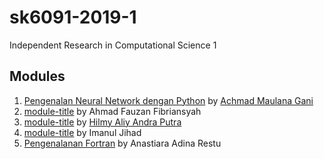 # sk6091-2019-1
Independent Research in Computational Science 1

## Modules
1. [Pengenalan Neural Network dengan Python](https://github.com/dudung/sk6091-2019-1/tree/master/20917009) by [Achmad Maulana Gani](https://github.com/masgani)
2. [module-title](https://github.com/dudung/sk6091-2019-1/tree/master/20917015) by Ahmad Fauzan Fibriansyah
3. [module-title](https://github.com/dudung/sk6091-2019-1/tree/master/20917303) by [Hilmy Aliy Andra Putra](https://github.com/hilmyaliy)
4. [module-title](https://github.com/dudung/sk6091-2019-1/tree/master/20917304) by Imanul Jihad
5. [Pengenalanan Fortran](https://github.com/dudung/sk6091-2019-1/tree/master/20918005) by Anastiara Adina Restu 
